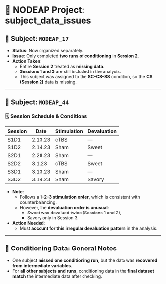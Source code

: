 # 🧠 NODEAP Project: subject_data_issues

## 📌 Subject: `NODEAP_17`
- **Status**: Now organized separately.
- **Issue**: Only completed **two runs of conditioning** in **Session 2**.
- **Action Taken**:
  - Entire **Session 2** treated as **missing data**.
  - **Sessions 1 and 3** are still included in the analysis.
  - This subject was assigned to the **SC–CS–SS** condition, so the **CS (Session 2)** data is missing.

---

## 📌 Subject: `NODEAP_44`

### 🗓️ Session Schedule & Conditions

| Session | Date       | Stimulation | Devaluation       |
|---------|------------|-------------|-------------------|
| S1D1    | 2.13.23    | cTBS        | —                 |
| S1D2    | 2.14.23    | Sham        | Sweet             |
| S2D1    | 2.28.23    | Sham        | —                 |
| S2D2    | 3.1.23     | cTBS        | Sweet             |
| S3D1    | 3.13.23    | Sham        | —                 |
| S3D2    | 3.14.23    | Sham        | Savory            |

- **Note**:
  - Follows a **1–2–3 stimulation order**, which is consistent with counterbalancing.
  - However, the **devaluation order is unusual**:
    - Sweet was devalued twice (Sessions 1 and 2),
    - Savory only in Session 3.
- **Action Needed**:
  - Must **account for this irregular devaluation pattern** in the analysis.

---

## 🧪 Conditioning Data: General Notes

- One subject **missed one conditioning run**, but the data was **recovered from intermediate variables**.
- For **all other subjects and runs**, conditioning data in the **final dataset match** the intermediate data after checking.